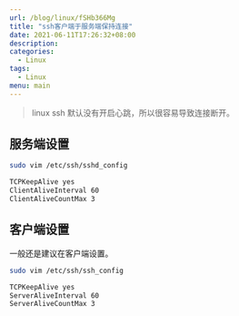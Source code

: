 ```yaml
---
url: /blog/linux/fSHb366Mg
title: "ssh客户端于服务端保持连接"
date: 2021-06-11T17:26:32+08:00
description:
categories:
  - Linux
tags:
  - Linux
menu: main
---
```


> linux ssh 默认没有开启心跳，所以很容易导致连接断开。

## 服务端设置

```bash
sudo vim /etc/ssh/sshd_config

TCPKeepAlive yes
ClientAliveInterval 60
ClientAliveCountMax 3

```

## 客户端设置

一般还是建议在客户端设置。

```bash
sudo vim /etc/ssh/ssh_config

TCPKeepAlive yes
ServerAliveInterval 60
ServerAliveCountMax 3

```